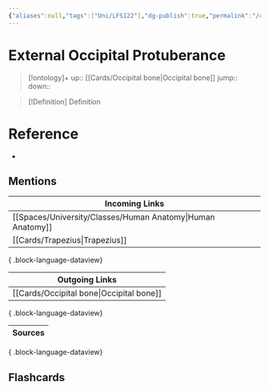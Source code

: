 ```yaml
---
{"aliases":null,"tags":["Uni/LFS122"],"dg-publish":true,"permalink":"/cards/external-occipital-protuberance/","dgPassFrontmatter":true}
---
```


# External Occipital Protuberance

> [!ontology]+
> up:: [[Cards/Occipital bone\|Occipital bone]]
> jump:: 
> down:: 

> [!Definition] Definition
> 

# Reference
- 

## Mentions
| Incoming Links                                                |
| ------------------------------------------------------------- |
| [[Spaces/University/Classes/Human Anatomy\|Human Anatomy]] |
| [[Cards/Trapezius\|Trapezius]]                             |

{ .block-language-dataview}

| Outgoing Links                              |
| ------------------------------------------- |
| [[Cards/Occipital bone\|Occipital bone]] |

{ .block-language-dataview}

| Sources |
| ------- |

{ .block-language-dataview}

## Flashcards
